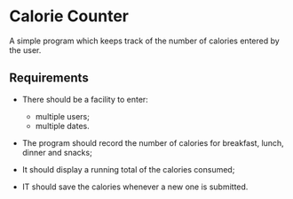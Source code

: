 Calorie Counter
===============

A simple program which keeps track of the number of calories entered by the user.

Requirements
------------
- There should be a facility to enter:
    - multiple users;
    - multiple dates.

- The program should record the number of calories for breakfast,
  lunch, dinner and snacks;

- It should display a running total of the calories consumed;

- IT should save the calories whenever a new one is submitted.
